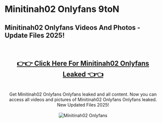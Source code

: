 # Minitinah02 Onlyfans 9toN

<h2>Minitinah02 Onlyfans Videos And Photos - Update Files 2025!</h2>
<br>
<div align="center">
<h2><a href="https://213.232.235.80/live/video.php?q=minitinah02-onlyfans" rel="nofollow">👉👉 Click Here For Minitinah02 Onlyfans Leaked 👈👈</a></h2>

<br>
Get Minitinah02 Onlyfans Onlyfans leaked and all content. Now you can access all videos and pictures of Minitinah02 Onlyfans Onlyfans leaked. New Updated Files 2025!
<br>
<br>
<a href="https://213.232.235.80/live/video.php?q=minitinah02-onlyfans" rel="nofollow" data-target="animated-image.originalLink"><img src="https://i.imgur.com/dJHk4Zq.gif" alt="Minitinah02 Onlyfans" style="max-width: 100%; display: inline-block;" data-target="animated-image.originalImage"></a>
</div>
<br>